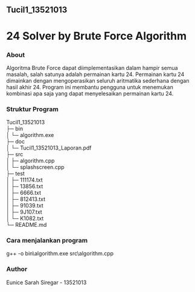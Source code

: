 ## Tucil1_13521013
# 24 Solver by Brute Force Algorithm

### About
Algoritma Brute Force dapat diimplementasikan dalam hampir semua masalah, salah satunya adalah permainan kartu 24. Permainan kartu 24 dimainkan dengan mengoperasikan seluruh aritmatika sederhana dengan hasil akhir 24. Program ini membantu pengguna untuk menemukan kombinasi apa saja yang dapat menyelesaikan permainan kartu 24.

### Struktur Program
Tucil1_13521013                    
├─ bin                             
│  └─ algorithm.exe                
├─ doc                             
│  └─ Tucil1_13521013_Laporan.pdf  
├─ src                             
│  ├─ algorithm.cpp                
│  └─ splashscreen.cpp             
├─ test                            
│  ├─ 111174.txt                   
│  ├─ 13856.txt                    
│  ├─ 6666.txt                     
│  ├─ 812413.txt                   
│  ├─ 91039.txt                    
│  ├─ 9J107.txt                    
│  └─ K1082.txt                    
└─ README.md                       

### Cara menjalankan program
g++ -o bin\algorithm.exe src\algorithm.cpp

### Author
Eunice Sarah Siregar - 13521013